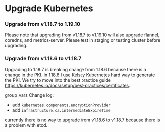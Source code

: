 # Upgrade Kubernetes

### Upgrade from v1.18.7 to 1.19.10

Please note that upgrading from v1.18.7 to v1.19.10 will also upgrade flannel, coredns, and metrics-server. Please test in staging or testing cluster before upgrading.

### Upgrade from v1.18.6 to v1.18.7

Upgrading to 1.18.7 is breaking change from 1.18.6 because there is a change in the PKI. in 1.18.6 I use Kelsey Kubernetes hard way to generate the PKI. We try to move into the best practice guide https://kubernetes.io/docs/setup/best-practices/certificates.

group_vars Change log:

- add `kubernetes.components.encryptionProvider`
- add `infrastructure.ca.intermediateExpireTime`

currently there is no way to upgrade from v1.18.6 to v1.18.7 because there is a problem with etcd.
